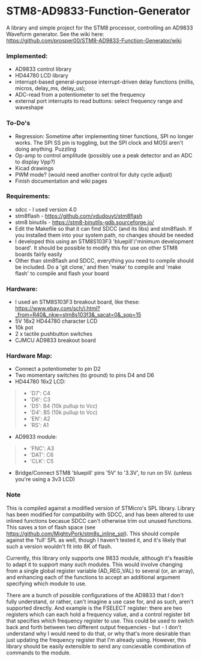# STM8-AD9833-Function-Generator
A library and simple project for the STM8 processor, controlling an AD9833 Waveform generator. See the wiki here: https://github.com/prosper00/STM8-AD9833-Function-Generator/wiki

### Implemented:
- AD9833 control library
- HD44780 LCD library
- interrupt-based general-purpose interrupt-driven delay functions (millis, micros, delay_ms, delay_us);
- ADC-read from a potentiometer to set the frequency
- external port interrupts to read buttons: select frequency range and waveshape

### To-Do's
- Regression: Sometime after implementing timer functions, SPI no longer works. The SPI SS pin is toggling, but the SPI clock and MOSI aren't doing anything. Puzzling
- Op-amp to control amplitude (possibly use a peak detector and an ADC to display Vpp?)
- Kicad drawings
- PWM mode? (would need another control for duty cycle adjust)
- Finish documentation and wiki pages

### Requirements:
- sdcc - I used version 4.0
- stm8flash - https://github.com/vdudouyt/stm8flash
- stm8 binutils - https://stm8-binutils-gdb.sourceforge.io/
- Edit the Makefile so that it can find SDCC (and its libs) and stm8flash. If you installed them into your system path, no changes should be needed
- I developed this using an STM8S103F3 'bluepill'/'minimum development board'. It should be possible to modify this for use on other STM8 boards fairly easily
- Other than stm8flash and SDCC, everything you need to compile should be included. Do a 'git clone,' and then 'make' to compile and 'make flash' to compile and flash your board

### Hardware:
 - I used an STM8S103F3 breakout board, like these: https://www.ebay.com/sch/i.html?_from=R40&_nkw=stm8s103f3&_sacat=0&_sop=15
 - 5V 16x2 HD44780 character LCD
 - 10k pot
 - 2 x tactile pushbutton switches
 - CJMCU AD9833 breakout board

### Hardware Map:
- Connect a potentiometer to pin D2
- Two momentary switches (to ground) to pins D4 and D6
- HD44780 16x2 LCD:
> - 'D7': C4
> - 'D6': C3
> - 'D5': B4 (10k pullup to Vcc)
> - 'D4': B5 (10k pullup to Vcc)
> - 'EN': A2
> - 'RS': A1
 - AD9833 module:
> - 'FNC': A3
> - 'DAT': C6
> - 'CLK': C5
 - Bridge/Connect STM8 'bluepill' pins '5V' to '3.3V', to run on 5V. (unless you're using a 3v3 LCD)

### Note
This is compiled against a modified version of STMicro's SPL library. Library has been modified for compatibility with SDCC, and has been altered to use inlined functions becasue SDCC can't otherwise trim out unused functions. This saves a ton of flash space (see https://github.com/MightyPork/stm8s_inline_spl). This should compile against the 'full' SPL as well, though I haven't tested it, and it's likely that such a version wouldn't fit into 8K of flash.

Currently, this library only supports one 9833 module, although it's feasible to adapt it to support many such modules. This would involve changing from a single global register variable (AD_REG_VAL) to several (or, an array), and enhancing each of the functions to accept an additional argument specifying which module to use.

There are a bunch of possible configurations of the AD9833 that I don't fully understand, or rather, can't imagine a use case for, and as such, aren't supported directly. And example is the FSELECT register: there are two registers which can each hold a frequency value, and a control register bit that specifies which frequency register to use. This could be used to switch back and forth between two different output frequencies - but - I don't understand why I would need to do that, or why that's more desirable than just updating the frequency register that I'm already using. However, this library should be easily extensible to send any concievable combination of commands to the module.


